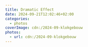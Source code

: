 ```yaml
---
title: Dramatic Effect
date: 2024-09-21T12:02:46+02:00
categories:
  - photos
coverImage: cdn:/2024-09-klokgebouw
photos:
  - url: cdn:/2024-09-klokgebouw
---
```

